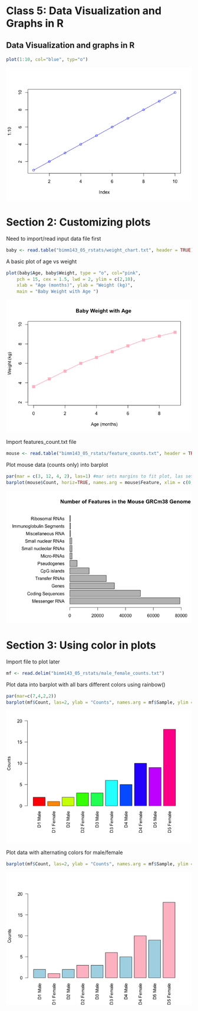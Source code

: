 Class 5: Data Visualization and Graphs in R
================

## Data Visualization and graphs in R

``` r
plot(1:10, col="blue", typ="o")
```

![](class05_files/figure-gfm/unnamed-chunk-1-1.png)<!-- -->

# Section 2: Customizing plots

Need to import/read input data file first

``` r
baby <- read.table("bimm143_05_rstats/weight_chart.txt", header = TRUE)
```

A basic plot of age vs weight

``` r
plot(baby$Age, baby$Weight, type = "o", col="pink",
    pch = 15, cex = 1.5, lwd = 2, ylim = c(2,10),
    xlab = "Age (months)", ylab = "Weight (kg)",
    main = "Baby Weight with Age ")
```

![](class05_files/figure-gfm/unnamed-chunk-3-1.png)<!-- -->

Import features\_count.txt
file

``` r
mouse <- read.table("bimm143_05_rstats/feature_counts.txt", header = TRUE, sep = "\t")
```

Plot mouse data (counts only) into
barplot

``` r
par(mar = c(3, 12, 4, 2), las=1) #mar sets margins to fit plot, las sets ylabels horizontal
barplot(mouse$Count, horiz=TRUE, names.arg = mouse$Feature, xlim = c(0, 80000), main = "Number of Features in the Mouse GRCm38 Genome")
```

![](class05_files/figure-gfm/unnamed-chunk-5-1.png)<!-- -->

# Section 3: Using color in plots

Import file to plot later

``` r
mf <- read.delim("bimm143_05_rstats/male_female_counts.txt")
```

Plot data into barplot with all bars different colors using rainbow()

``` r
par(mar=c(7,4,2,2))
barplot(mf$Count, las=2, ylab = "Counts", names.arg = mf$Sample, ylim = c(0,20), col= rainbow(nrow(mf)))
```

![](class05_files/figure-gfm/unnamed-chunk-7-1.png)<!-- -->

Plot data with alternating colors for
male/female

``` r
barplot(mf$Count, las=2, ylab = "Counts", names.arg = mf$Sample, ylim = c(0,20), col= c("lightblue","pink"))
```

![](class05_files/figure-gfm/unnamed-chunk-8-1.png)<!-- -->
